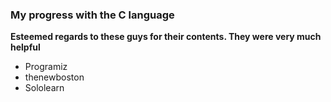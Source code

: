 ### My progress with the C language <br>
**Esteemed regards to these guys for their contents. They were very much helpful**
* Programiz
* thenewboston
* Sololearn

